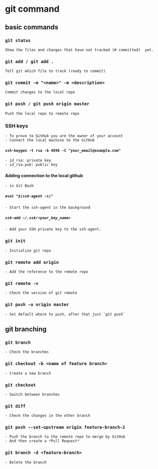 # git command

## basic commands

### `git status`
    Show the files and changes that have not tracked (# committed)  yet.

### `git add / git add .`
    Tell git which file to track (ready to commit)

### `git commit -m "<name>" -m <description>`
    Commit changes to the local repo

### `git push / git push origin master` 
    Push the local repo to remote repo

### SSH keys
    - To prove to GitHub you are the owner of your account
    - Connect the local machine to the GitHub
#### `ssh-keygen -t rsa -b 4096 -C "your_email@example.com"`
    - id_rsa: private key
    - id_rsa.pub: public key
#### Adding connection to the local github
    - in Git Bash
##### `eval "$(ssh-agent -s)"`
    - Start the ssh-agent in the background
##### `ssh-add ~/.ssh/<your_key_name>`
    - Add your SSH private key to the ssh-agent.

### `git init`
    - Initialize git repo

### `git remote add origin`
    - Add the reference to the remote repo

### `git remote -v`
    - Check the version of git remote

### `git push -u origin master`
    - Set default where to push, after that just `git push`


## git branching

### `git branch`
    - Check the branches

### `git checkout -b <name of feature branch>`
    - Create a new branch

### `git checkout`
    - Switch between branches

### `git diff`
    - Check the changes in the other branch

### `git push --set-upstream origin feature-branch-2`
    - Push the branch to the remote repo to merge by GitHub
    - And then create a *Pull Request*

### `git branch -d <feature-branch>`
    - Delete the branch
    